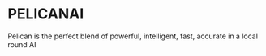# PELICANAI
Pelican is the perfect blend of powerful, intelligent, fast, accurate in a  local round AI
